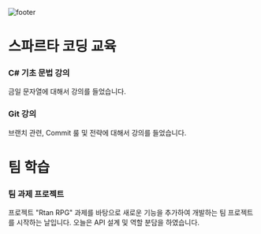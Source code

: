 ![footer](../.resources/footer/30.png)

# 스파르타 코딩 교육

### C# 기초 문법 강의

금일 문자열에 대해서 강의를 들었습니다.

### Git 강의

브랜치 관련, Commit 룰 및 전략에 대해서 강의를 들었습니다.

# 팀 학습

### 팀 과제 프로젝트

프로젝트 "Rtan RPG" 과제를 바탕으로 새로운 기능을 추가하여 개발하는 팀 프로젝트를 시작하는 날입니다. 오늘은 API 설계 및 역할 분담을 하였습니다.

